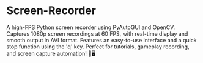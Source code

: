 # Screen-Recorder
A high-FPS Python screen recorder using PyAutoGUI and OpenCV. Captures 1080p screen recordings at 60 FPS, with real-time display and smooth output in AVI format. Features an easy-to-use interface and a quick stop function using the 'q' key. Perfect for tutorials, gameplay recording, and screen capture automation! 🎥🖥️

